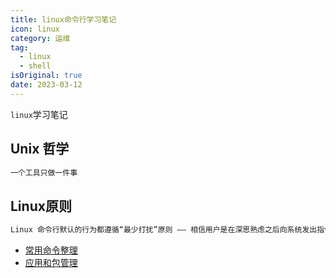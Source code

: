 ```yaml
---
title: linux命令行学习笔记
icon: linux
category: 运维
tag:
  - linux
  - shell
isOriginal: true
date: 2023-03-12
---
```


`linux`学习笔记

<!-- more -->

## Unix 哲学

```tex
一个工具只做一件事
```

## Linux原则

```tex
Linux 命令行默认的行为都遵循“最少打扰”原则 —— 相信用户是在深思熟虑之后向系统发出指令
```


- [常用命令整理](./common.html)
- [应用和包管理](./package.html)
